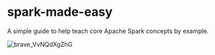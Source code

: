 # spark-made-easy

A simple guide to help teach core Apache Spark concepts by example.

![brave_VvNQdXgZhG](https://github.com/zchtsk/spark-made-easy/assets/109352381/29756780-91d0-4b2e-8902-24e41185b703)
